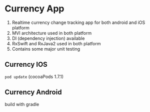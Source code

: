# Currency App
1. Realtime currency change tracking app for both android and iOS platform
2. MVI architecture used in both platform
3. DI (dependency injection) available
4. RxSwift and RxJava2 used in both platform
5. Contains some major unit testing

## Currency IOS
```pod update``` (cocoaPods 1.7.1)

## Currency Android
build with gradle